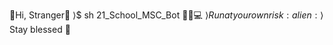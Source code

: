 :space_invader:Hi, Stranger:space_invader:
⟩$ sh 21_School_MSC_Bot :man:🏻:computer:
⟩$Run at your own risk :alien:
⟩$Stay blessed :pray:
